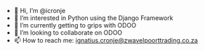 - 👋 Hi, I’m @icronje
- 👀 I’m interested in Python using the Django Framework
- 🌱 I’m currently getting to grips with ODOO
- 💞️ I’m looking to collaborate on ODOO
- 📫 How to reach me: ignatius.cronje@zwavelpoorttrading.co.za

<!---
icronje/icronje is a ✨ special ✨ repository because its `README.md` (this file) appears on your GitHub profile.
You can click the Preview link to take a look at your changes.
--->
